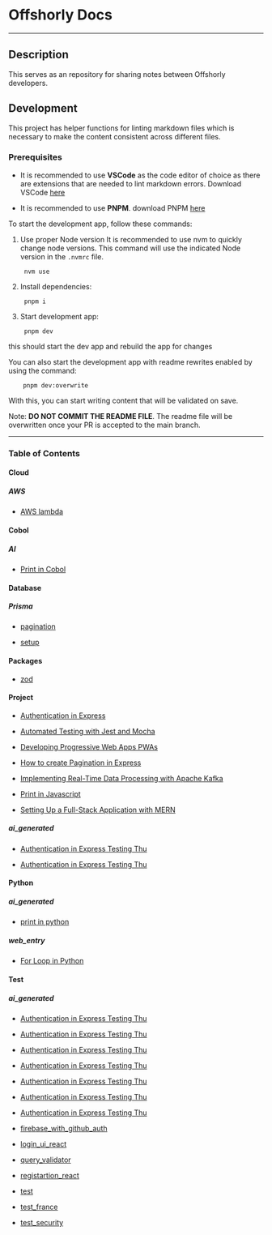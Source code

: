 # Offshorly Docs

---

## Description

This serves as an repository for sharing notes between Offshorly developers.

## Development

This project has helper functions for linting markdown files which is necessary to make the content consistent across different files.

### Prerequisites

- It is recommended to use **VSCode** as the code editor of choice as there are extensions that are needed to lint markdown errors. Download VSCode [here](https://code.visualstudio.com/download)

- It is recommended to use **PNPM**. download PNPM [here](https://pnpm.io/installation)

To start the development app, follow these commands:

1. Use proper Node version
    It is recommended to use nvm to quickly change node versions. This command will use the indicated Node version in the `.nvmrc` file.

        nvm use

2. Install dependencies:

        pnpm i

3. Start development app:

        pnpm dev

this should start the dev app and rebuild the app for changes

You can also start the development app with readme rewrites enabled by using the command:

        pnpm dev:overwrite

With this, you can start writing content that will be validated on save.

Note: **DO NOT COMMIT THE README FILE**. The readme file will be overwritten once your PR is accepted to the main branch.

---

### Table of Contents

#### Cloud

##### _AWS_

- [AWS lambda](https://github.com/jasonoffshorlydev/offshorly-docs/tree/main/content/Cloud/AWS/AWS%20lambda.md)

#### Cobol

##### _AI_

- [Print in Cobol](https://github.com/jasonoffshorlydev/offshorly-docs/tree/main/content/Cobol/AI/Print%20in%20Cobol%20(52a3a887-57f6-4a8b-991f-04422abc7b67).md)

#### Database

##### _Prisma_

- [pagination](https://github.com/jasonoffshorlydev/offshorly-docs/tree/main/content/Database/Prisma/pagination.md)

- [setup](https://github.com/jasonoffshorlydev/offshorly-docs/tree/main/content/Database/Prisma/setup.md)

#### Packages

- [zod](https://github.com/jasonoffshorlydev/offshorly-docs/tree/main/content/Packages/zod.md)

#### Project

- [Authentication in Express](https://github.com/jasonoffshorlydev/offshorly-docs/tree/main/content/Project/Authentication%20in%20Express.md)

- [Automated Testing with Jest and Mocha](https://github.com/jasonoffshorlydev/offshorly-docs/tree/main/content/Project/Automated%20Testing%20with%20Jest%20and%20Mocha.md)

- [Developing Progressive Web Apps PWAs](https://github.com/jasonoffshorlydev/offshorly-docs/tree/main/content/Project/Developing%20Progressive%20Web%20Apps%20PWAs.md)

- [How to create Pagination in Express](https://github.com/jasonoffshorlydev/offshorly-docs/tree/main/content/Project/How%20to%20create%20Pagination%20in%20Express.md)

- [Implementing Real-Time Data Processing with Apache Kafka](https://github.com/jasonoffshorlydev/offshorly-docs/tree/main/content/Project/Implementing%20Real-Time%20Data%20Processing%20with%20Apache%20Kafka.md)

- [Print in Javascript](https://github.com/jasonoffshorlydev/offshorly-docs/tree/main/content/Project/Print%20in%20Javascript.md)

- [Setting Up a Full-Stack Application with MERN](https://github.com/jasonoffshorlydev/offshorly-docs/tree/main/content/Project/Setting%20Up%20a%20Full-Stack%20Application%20with%20MERN.md)

##### _ai_generated_

- [Authentication in Express Testing Thu](https://github.com/jasonoffshorlydev/offshorly-docs/tree/main/content/Project/ai_generated/Authentication%20in%20Express%20Testing%20Thu%20(2e2f110f-4072-4278-97e9-a1e040c041ea)%20copy.md)

- [Authentication in Express Testing Thu](https://github.com/jasonoffshorlydev/offshorly-docs/tree/main/content/Project/ai_generated/Authentication%20in%20Express%20Testing%20Thu%20(2e2f110f-4072-4278-97e9-a1e040c041ea)%20copy5%205.md)

#### Python

##### _ai_generated_

- [print in python](https://github.com/jasonoffshorlydev/offshorly-docs/tree/main/content/Python/ai_generated/print%20in%20python%20(9511d8ee-36e9-48fc-add9-33f99f2cfc43).md)

##### _web_entry_

- [For Loop in Python](https://github.com/jasonoffshorlydev/offshorly-docs/tree/main/content/Python/web_entry/For%20Loop%20in%20Python%20(4ddbd0b0-004b-4bf2-9e6a-76f12aa4a208).md)

#### Test

##### _ai_generated_

- [Authentication in Express Testing Thu](https://github.com/jasonoffshorlydev/offshorly-docs/tree/main/content/Test/ai_generated/Authentication%20in%20Express%20Testing%20Thu%20(2d2df5f4-401b-49a3-bd9a-82c229bc758e).md)

- [Authentication in Express Testing Thu](https://github.com/jasonoffshorlydev/offshorly-docs/tree/main/content/Test/ai_generated/Authentication%20in%20Express%20Testing%20Thu%20(2e2f110f-4072-4278-97e9-a1e040c041ea).md)

- [Authentication in Express Testing Thu](https://github.com/jasonoffshorlydev/offshorly-docs/tree/main/content/Test/ai_generated/Authentication%20in%20Express%20Testing%20Thu%20(3cb8684a-968f-4192-9ce0-6b3ef02282aa).md)

- [Authentication in Express Testing Thu](https://github.com/jasonoffshorlydev/offshorly-docs/tree/main/content/Test/ai_generated/Authentication%20in%20Express%20Testing%20Thu%20(7ce43794-4a5b-4a61-b2dd-249ad1ae2d93).md)

- [Authentication in Express Testing Thu](https://github.com/jasonoffshorlydev/offshorly-docs/tree/main/content/Test/ai_generated/Authentication%20in%20Express%20Testing%20Thu%20(8c391ee9-6d08-4784-8a39-14bca2936ffa).md)

- [Authentication in Express Testing Thu](https://github.com/jasonoffshorlydev/offshorly-docs/tree/main/content/Test/ai_generated/Authentication%20in%20Express%20Testing%20Thu%20(aac21aef-0992-4dd8-898f-cfe277b47d9a).md)

- [Authentication in Express Testing Thu](https://github.com/jasonoffshorlydev/offshorly-docs/tree/main/content/Test/ai_generated/Authentication%20in%20Express%20Testing%20Thu%20(f09be734-c021-4602-a40b-b3d5b2ccb3b3).md)
- [firebase_with_github_auth](https://github.com/jasonoffshorlydev/offshorly-docs/tree/main/content/Test/firebase_with_github_auth.md)

- [login_ui_react](https://github.com/jasonoffshorlydev/offshorly-docs/tree/main/content/Test/login_ui_react.md)

- [query_validator](https://github.com/jasonoffshorlydev/offshorly-docs/tree/main/content/Test/query_validator.md)

- [registartion_react](https://github.com/jasonoffshorlydev/offshorly-docs/tree/main/content/Test/registartion_react.md)

- [test](https://github.com/jasonoffshorlydev/offshorly-docs/tree/main/content/Test/test.md)

- [test_france](https://github.com/jasonoffshorlydev/offshorly-docs/tree/main/content/Test/test_france.md)

- [test_security](https://github.com/jasonoffshorlydev/offshorly-docs/tree/main/content/Test/test_security.md)
  